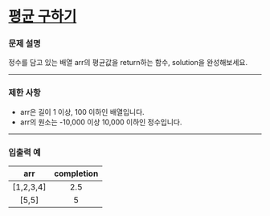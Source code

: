 # [평균 구하기](https://programmers.co.kr/learn/courses/30/lessons/12944)

### 문제 설명

정수를 담고 있는 배열 arr의 평균값을 return하는 함수, solution을 완성해보세요.

---

### 제한 사항

- arr은 길이 1 이상, 100 이하인 배열입니다.
- arr의 원소는 -10,000 이상 10,000 이하인 정수입니다.

---

### 입출력 예

|   arr   |   completion   | 
| :---: | :---: |
|   [1,2,3,4]   |  2.5  |
|   [5,5]   |  5  |
